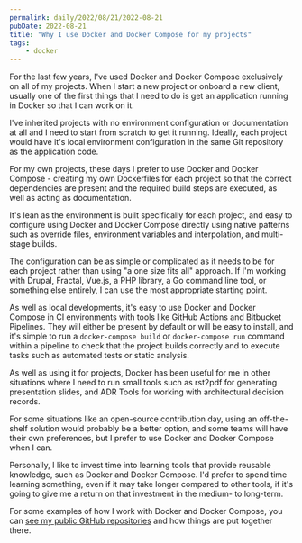 ```yaml
---
permalink: daily/2022/08/21/2022-08-21
pubDate: 2022-08-21
title: "Why I use Docker and Docker Compose for my projects"
tags:
    - docker
---
```


For the last few years, I've used Docker and Docker Compose exclusively on all of my projects. When I start a new project or onboard a new client, usually one of the first things that I need to do is get an application running in Docker so that I can work on it.

<!-- Since I started programming, I've used a number of different local environments. Starting with WAMP and XAMPP on Windows, MAMP on macOS, Laravel Valet, the Symfony local server, and various open-source Docker-based solutions. -->

I've inherited projects with no environment configuration or documentation at all and I need to start from scratch to get it running. Ideally, each project would have it's local environment configuration in the same Git repository as the application code.

For my own projects, these days I prefer to use Docker and Docker Compose - creating my own Dockerfiles for each project so that the correct dependencies are present and the required build steps are executed, as well as acting as documentation.

It's lean as the environment is built specifically for each project, and easy to configure using Docker and Docker Compose directly using native patterns such as override files, environment variables and interpolation, and multi-stage builds.

The configuration can be as simple or complicated as it needs to be for each project rather than using "a one size fits all" approach. If I'm working with Drupal, Fractal, Vue.js, a PHP library, a Go command line tool, or something else entirely, I can use the most appropriate starting point.

As well as local developments, it's easy to use Docker and Docker Compose in CI environments with tools like GitHub Actions and Bitbucket Pipelines. They will either be present by default or will be easy to install, and it's simple to run a `docker-compose build` or `docker-compose run` command within a pipeline to check that the project builds correctly and to execute tasks such as automated tests or static analysis.

As well as using it for projects, Docker has been useful for me in other situations where I need to run small tools such as rst2pdf for generating presentation slides, and ADR Tools for working with architectural decision records.

For some situations like an open-source contribution day, using an off-the-shelf solution would probably be a better option, and some teams will have their own preferences, but I prefer to use Docker and Docker Compose when I can.

Personally, I like to invest time into learning tools that provide reusable knowledge, such as Docker and Docker Compose. I'd prefer to spend time learning something, even if it may take longer compared to other tools, if it's going to give me a return on that investment in the medium- to long-term.

For some examples of how I work with Docker and Docker Compose, you can [see my public GitHub repositories](https://github.com/opdavies?tab=repositories&q=docker) and how things are put together there.
